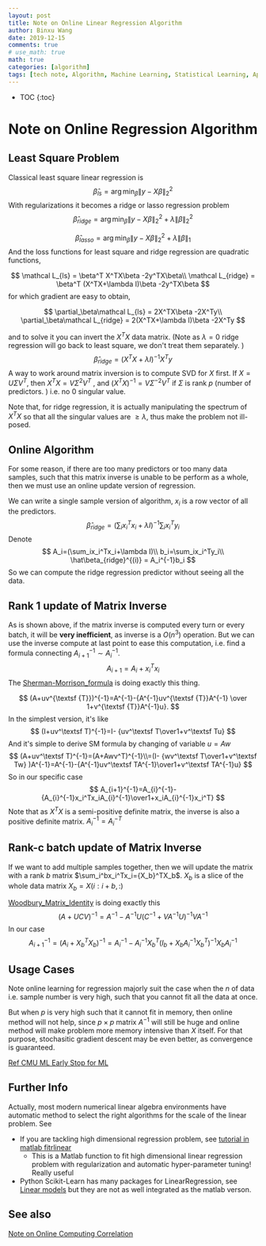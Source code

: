 ```yaml
---
layout: post
title: Note on Online Linear Regression Algorithm
author: Binxu Wang
date: 2019-12-15
comments: true
# use_math: true
math: true
categories: [algorithm]
tags: [tech note, Algorithm, Machine Learning, Statistical Learning, Applied Math, Linear Algebra, Numerical Method]
---
```


* TOC
{:toc}


# Note on Online Regression Algorithm

## Least Square Problem 

Classical least square linear regression is 
$$
\hat \beta_{ls}=\arg\min_\beta\|y-X\beta\|^2_2
$$
With regularizations it becomes a ridge or lasso regression problem 
$$
\hat \beta_{ridge}=\arg\min_\beta\|y-X\beta\|^2_2+\lambda\|\beta\|_2^2
$$

$$
\hat \beta_{lasso}=\arg\min_\beta\|y-X\beta\|^2_2+\lambda\|\beta\|_1
$$
And the loss functions for least square and ridge regression are quadratic functions,  


$$
\mathcal L_{ls} = \beta^T X^TX\beta -2y^TX\beta\\
\mathcal L_{ridge} = \beta^T (X^TX+\lambda I)\beta -2y^TX\beta
$$
for which gradient are easy to obtain, 


$$
\partial_\beta\mathcal L_{ls} = 2X^TX\beta -2X^Ty\\
\partial_\beta\mathcal L_{ridge} = 2(X^TX+\lambda I)\beta -2X^Ty
$$


and to solve it you can invert the $X^TX$ data matrix. (Note as $\lambda=0$ ridge regression will go back to least square, we don't treat them separately. )
$$
\hat\beta_{ridge}=(X^TX+\lambda I)^{-1}X^Ty
$$
A way to work around matrix inversion is to compute SVD for $X$ first. If $X=U\Sigma V^T$, then $X^TX=V\Sigma^2V^T$ , and $(X^TX)^{-1}=V\Sigma^{-2}V^T$ if $\Sigma$ is rank $p$ (number of predictors. ) i.e. no 0 singular value. 

Note that, for ridge regression, it is actually manipulating the spectrum of $X^TX$ so that all the singular values are $\geq\lambda$, thus make the problem not ill-posed. 

## Online Algorithm

For some reason, if there are too many predictors or too many data samples, such that this matrix inverse is unable to be perform as a whole, then we must use an online update version of regression. 

We can write a single sample version of algorithm, $x_i$ is a row vector of all the predictors. 
$$
\hat\beta_{ridge}=(\sum_ix_i^Tx_i+\lambda I)^{-1}\sum_ix_i^Ty_i
$$
Denote 
$$
A_i=(\sum_ix_i^Tx_i+\lambda I)\\
b_i=\sum_ix_i^Ty_i\\
\hat\beta_{ridge}^{(i)} = A_i^{-1}b_i
$$
So we can compute the ridge regression predictor without seeing all the data. 

## Rank 1 update of Matrix Inverse

As is shown above, if the matrix inverse is computed every turn or every batch, it will be **very inefficient**, as inverse is a $O(n^3)$ operation. But we can use the inverse compute at last point to ease this computation, i.e. find a formula connecting $A_{i+1}^{-1}\sim A_i^{-1}$. 
$$
A_{i+1}=A_i+x_i^Tx_i
$$
The [Sherman-Morrison_formula](https://en.wikipedia.org/wiki/Sherman–Morrison_formula) is doing exactly this thing. 


$$
(A+uv^{\textsf {T}})^{-1}=A^{-1}-{A^{-1}uv^{\textsf {T}}A^{-1} \over 1+v^{\textsf {T}}A^{-1}u}.
$$
In the simplest version, it's like 
$$
(I+uv^\textsf T)^{-1}=I- {uv^\textsf T\over1+v^\textsf Tu} 
$$
And it's simple to derive SM formula by changing of variable $u=Aw$
$$
(A+uv^\textsf T)^{-1}=(A+Awv^T)^{-1}\\=(I- {wv^\textsf T\over1+v^\textsf Tw} )A^{-1}=A^{-1}-{A^{-1}uv^\textsf TA^{-1}\over1+v^\textsf TA^{-1}u}
$$
So in our specific case 
$$
A_{i+1}^{-1}=A_{i}^{-1}-{A_{i}^{-1}x_i^Tx_iA_{i}^{-1}\over1+x_iA_{i}^{-1}x_i^T}
$$
Note that as $X^TX$ is a semi-positive definite matrix, the inverse is also a positive definite matrix. $A_i^{-1}=A_i^{-T}$ 

## Rank-c batch update of Matrix Inverse

If we want to add multiple samples together, then we will update the matrix with a rank $b$ matrix $\sum_i^bx_i^Tx_i={X_b}^TX_b$. $X_b$ is a slice of the whole data matrix $X_b=X(i:i+b,:)$ 

[Woodbury_Matrix_Identity](https://en.wikipedia.org/wiki/Woodbury_matrix_identity) is doing exactly this
$$
(A+UCV)^{-1}=A^{-1}-A^{-1}U(C^{-1}+VA^{-1}U)^{-1}VA^{-1}
$$
In our case 
$$
A_{i+1}^{-1}=(A_{i}+X_b^TX_b)^{-1}=A_{i}^{-1}-{A_{i}^{-1}X_b^T (I_b+X_bA_{i}^{-1}X_b^T)^{-1} X_bA_{i}^{-1}}
$$


## Usage Cases

Note online learning for regression majorly suit the case when the $n$ of data i.e. sample number is very high, such that you cannot fit all the data at once. 

But when $p$ is very high such that it cannot fit in memory, then online method will not help, since $p\times p$ matrix $A^{-1}$ will still be huge and online method will make problem more memory intensive than $X$ itself. For that purpose, stochasitic gradient descent may be even better, as convergence is guaranteed.

[Ref CMU ML Early Stop for ML](https://blog.ml.cmu.edu/2019/03/07/a-continuous-time-view-of-early-stopping-for-least-squares/)



## Further Info 

Actually, most modern numerical linear algebra environments have automatic method to select the right algorithms for the scale of the linear problem. See 

* If you are tackling high dimensional regression problem, see [tutorial in matlab fitrlinear](https://www.mathworks.com/help/stats/fitrlinear.html) 
  * This is a Matlab function to fit high dimensional linear regression problem with regularization and automatic hyper-parameter tuning! Really useful
* Python Scikit-Learn has many packages for LinearRegression, see [Linear models](https://scikit-learn.org/stable/modules/classes.html#module-sklearn.linear_model)  but they are not as well integrated as the matlab verson. 



## See also

[Note on Online Computing Correlation](Brief-Note-on-Online-Computing-Correlation) 

